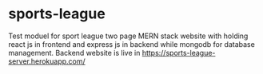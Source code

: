# sports-league
Test moduel for sport league two page MERN stack website with holding react js in frontend and express js in backend while mongodb for database management.
Backend website is live in https://sports-league-server.herokuapp.com/
